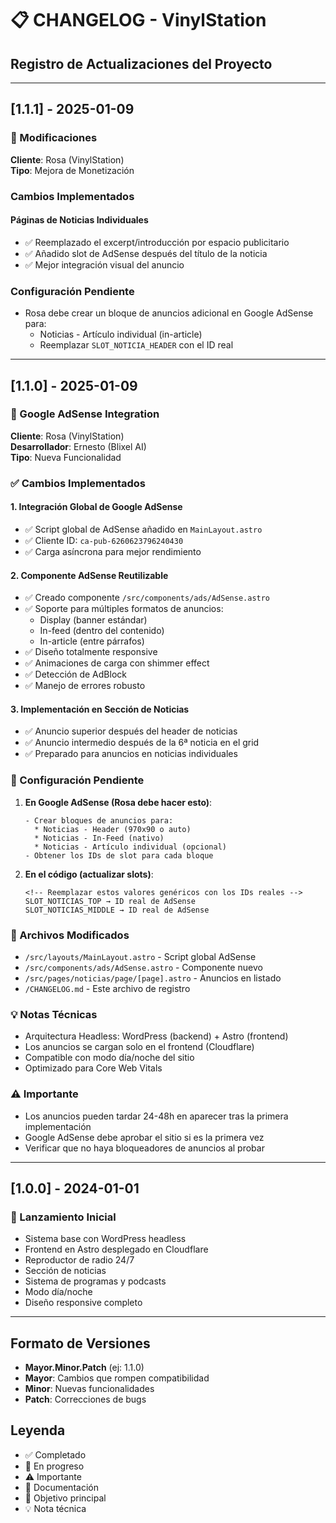 # 📋 CHANGELOG - VinylStation

## Registro de Actualizaciones del Proyecto

---

## [1.1.1] - 2025-01-09

### 🔧 Modificaciones
**Cliente**: Rosa (VinylStation)  
**Tipo**: Mejora de Monetización

### Cambios Implementados

#### Páginas de Noticias Individuales
- ✅ Reemplazado el excerpt/introducción por espacio publicitario
- ✅ Añadido slot de AdSense después del título de la noticia
- ✅ Mejor integración visual del anuncio

### Configuración Pendiente
- Rosa debe crear un bloque de anuncios adicional en Google AdSense para:
  * Noticias - Artículo individual (in-article)
  * Reemplazar `SLOT_NOTICIA_HEADER` con el ID real

---

## [1.1.0] - 2025-01-09

### 🎯 Google AdSense Integration
**Cliente**: Rosa (VinylStation)  
**Desarrollador**: Ernesto (Blixel AI)  
**Tipo**: Nueva Funcionalidad

### ✅ Cambios Implementados

#### 1. **Integración Global de Google AdSense**
- ✅ Script global de AdSense añadido en `MainLayout.astro`
- ✅ Cliente ID: `ca-pub-6260623796240430`
- ✅ Carga asíncrona para mejor rendimiento

#### 2. **Componente AdSense Reutilizable**
- ✅ Creado componente `/src/components/ads/AdSense.astro`
- ✅ Soporte para múltiples formatos de anuncios:
  - Display (banner estándar)
  - In-feed (dentro del contenido)
  - In-article (entre párrafos)
- ✅ Diseño totalmente responsive
- ✅ Animaciones de carga con shimmer effect
- ✅ Detección de AdBlock
- ✅ Manejo de errores robusto

#### 3. **Implementación en Sección de Noticias**
- ✅ Anuncio superior después del header de noticias
- ✅ Anuncio intermedio después de la 6ª noticia en el grid
- ✅ Preparado para anuncios en noticias individuales

### 📝 Configuración Pendiente

1. **En Google AdSense (Rosa debe hacer esto)**:
   ```
   - Crear bloques de anuncios para:
     * Noticias - Header (970x90 o auto)
     * Noticias - In-Feed (nativo)
     * Noticias - Artículo individual (opcional)
   - Obtener los IDs de slot para cada bloque
   ```

2. **En el código (actualizar slots)**:
   ```astro
   <!-- Reemplazar estos valores genéricos con los IDs reales -->
   SLOT_NOTICIAS_TOP → ID real de AdSense
   SLOT_NOTICIAS_MIDDLE → ID real de AdSense
   ```

### 🔧 Archivos Modificados
- `/src/layouts/MainLayout.astro` - Script global AdSense
- `/src/components/ads/AdSense.astro` - Componente nuevo
- `/src/pages/noticias/page/[page].astro` - Anuncios en listado
- `/CHANGELOG.md` - Este archivo de registro

### 💡 Notas Técnicas
- Arquitectura Headless: WordPress (backend) + Astro (frontend)
- Los anuncios se cargan solo en el frontend (Cloudflare)
- Compatible con modo día/noche del sitio
- Optimizado para Core Web Vitals

### ⚠️ Importante
- Los anuncios pueden tardar 24-48h en aparecer tras la primera implementación
- Google AdSense debe aprobar el sitio si es la primera vez
- Verificar que no haya bloqueadores de anuncios al probar

---

## [1.0.0] - 2024-01-01

### 🚀 Lanzamiento Inicial
- Sistema base con WordPress headless
- Frontend en Astro desplegado en Cloudflare
- Reproductor de radio 24/7
- Sección de noticias
- Sistema de programas y podcasts
- Modo día/noche
- Diseño responsive completo

---

## Formato de Versiones
- **Mayor.Minor.Patch** (ej: 1.1.0)
- **Mayor**: Cambios que rompen compatibilidad
- **Minor**: Nuevas funcionalidades
- **Patch**: Correcciones de bugs

## Leyenda
- ✅ Completado
- 🔧 En progreso
- ⚠️ Importante
- 📝 Documentación
- 🎯 Objetivo principal
- 💡 Nota técnica
